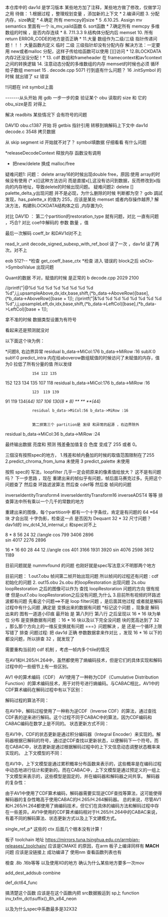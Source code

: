 本仓库中的 dav1d 是学习版本 某些地方加了注释，某些地方做了修改，仅做学习之用
待做：
1.根据过程 ，整理规划变量 ，添加新的上下文 *
2.编译问题 
3. 分配内存，size确定 *
4.确定 所有 memcpy的size *
5 .6.10.25. Assign mv semantics 里面有一个 is_mv_vaild函数 
6. sort函数 *
7.确定所有 memcpy 多维数组的时候 ，是否内存连续 *
8. 7.11.3.3
9.结构体分配内后 memset
10. 所有return ERROR_CODE的地方是否正确 *
11.大量 数组作为二级/三级 指针传递问题！！！ 大量函数内定义 临时 二级 三级指针却没有分配内存 
        解决方法：一定要用 new或者malloc 分配，这样子传给给函数可以使用 [][]访问 *
12.BLOCKDATA 内存2还没没分配！*
13. cdf 数组和frameheader 在 framecontext和av1context之间的转换逻辑
14. 注意动态分配的多维数组的内存 memset的时候也必须 循环给子数组 memset
15 . decode.cpp 5071 行到底有什么问题？
16 .initSymbol 的时候 就出错了 sz 错误

!!问题在 init symbol上面

-------从头开始 用 gdb 一步一步的查
验证某个 obu 读取的 size 和 它的 obu_size是否 对得上

解决 readbits 某些情况下 会有符号的问题

DAV1D obu.c1387 开始 将 getbis 指针引用 转移到熵解码上下文中
dav1d decode.c 3548 拷贝数据


从 skip segment id 开始就不对了？
symbol填数据 仔细看看 有什么问题

*releaseDecodeContext 释放内存 函数没有调用
* 把new/delete 换成 malloc/free

疑难问题1:
问题： delete array16的时候出现double free，原因:使用 array的时候没有使用 (* x)[]这种方法访问
而是直接x[],这没有访问到数据，反而修改到x指向的内存地址，导致delete的时候出现问题。
疑难问题2:
  delete [] palette_delta_y出现问题 并不是必现，为什么删除的时候 判断都为空？
  gdb 調試发现，has_palette_x 的值为 255，应该是某处 memset 或者内存操作越界,?
  解决方法，构建BLOCKDATA结构体之后 ,内存置为0;



对比 DAV1D ： 第二个partition的restoration_type 就有问题，对比 一直有问题 ，巧合?
对比 coef中解码的 参数 数量 ，值

最后一次解码 coeff_br 和DAV1d对不上

read_lr_unit    decode_signed_subexp_with_ref_bool 读了一次 ，dav1d 读了两次。对不上


eob 512?--
*检查 get_coeff_base_ctx
*检查 进入 错误的 block之后 sbCtx->SymbolValue 出现问题

Quant的数据 不对，赋值的时候 是正常的
b decode.cpp 2029 2100

//printf("|@%d %d %d %d %d %d %d %d %d",i,j,upsampleAbove,dx,idx,base,shift,(*b_data->AboveRow)[base],(*b_data->AboveRow)[base + 1]);
//printf("|&%d %d %d %d %d %d %d %d %d",i,j,upsampleLeft,dx,idx,base,shift,(*b_data->LeftCol)[base],(*b_data->LeftCol)[base + 1]);

拿不准的时候 数据类型设置为有符号



看起来还是预测就没对 

以下面这个块为例：


*问题8, 右边界异常
residual b_data->MiCol:176 b_data->MiRow :16 subX:0 subY:0
predict_intra 内在给aboverow数组赋值的时候访问了未赋值的内存，值为0  拉低了所有分量的值 所以发绿



		        154 122 135
152 123 134		135 107 118
				residual b_data->MiCol:176 b_data->MiRow :16 
				
				
		        123  119 139
				
91 119 134(4*4) 107 106 130(8 * 8)
**  **  **(4*4)			
				
				residual b_data->MiCol:56 b_data->MiRow :16
				
				
				第二排第三个 partition是 发绿 和异常的起源 ，右边界除外


residual b_data->MiCol:36 b_data->MiRow :24

  最终输出数据 亮度和 预测 残差叠加值复合 色度 变成了 255 或者 0。


  三個沒有按照spec的地方，
  1.残差和帧内叠加的时候的取值范围限制在了255
  2.predict_chroma_from_luma 未使用
  3 predict_palette 未使用

按照 spec的 写法，loopfilter 几乎一定会把原来的像素值给放大？ 这不是有问题吗？
下一步思路 ，现在 重建出来的帧似乎有问题，帧后面马赛克过多。先把这个问题查了
然后查 环路滤波算法
然后查 cdef等 
然后查 帧间的问题

inverseIdentityTransform4
inverseIdentityTransform16
inverseADST4 等等 排查算法中所有乘以一个几千的常数的地方

重建出来的图像，每个partition中 都有一个十字条纹，肯定是有问题的
64 *64 块 才会出现 十字伪影，检查这一点 是否因为 Dequant 32 * 32 尺寸问题？
dav1d的 inv_dct4_1d_internal_c  和spec对不上   

8 * 8	      56	  24	  32					//angle
cos	        799	  3406	2896					
sin	        4017	2276	2896		


  16 * 16	  60	28	  44	  12   //angle
  cos	      401	3166	1931	3920
  sin	     4076	2598	3612	1189


  目前问题就是 nummvfound 的问题 也刚好就是spec写法意义不明那两个地方

 目前问题： 1.out7.obu 帧间第二帧开始出现问题 所以帧间的过程还有问题 : cdf 初始化的问题
           2. out15.obu 2s.obu 的loopRestoration 出现问题 
               2s.obu loopRestoration 之后的图像可以作为 查找 loopRestoration 问题的方向 很有规律
               但是out7.obu loopRestoration之后没有问题,为什么
        3.目前所有视频的环路滤波都有问题  先看这个问题==>不是 loop filter问题 ，是后面其他过程 或者就是解码过程中有什么问题 ,确定是 变换出来的数据有问题
*标记这个问题 ，现象是 解码出来的 图有一道道小印痕 最开始 是 第八列行 第八行 之后呈现以 16 * 16 块为单位 分布
是变换数据有问题 ：16 * 16 块以及以下完全没问题  块的宽高达到了 32 ，那么那个方向上的一维反变换就有问题
  ===》问题解决 ，是 还是一个循环上限写错了 
   排查 问题过程: 把 dav1d 正确 参数数据拿来作对比 ，发现 16 * 16 以下的都没问题，所以排查 32 ，就发现了


   需要重构当前的 cdf 机制 ，考虑一帧内多个tile的情况


在AV1和H.265/H.264中，虽然都使用了熵编码技术，但是它们的具体实现和解码过程中的一些细节上有一些区别。

AV1 中的算术编码（CDF）
AV1使用了一种称为CDF（Cumulative Distribution Function）的算术编码技术，用于对符号进行熵编码。与CABAC相比，AV1中的CDF算术编码在解码过程中有以下区别：

解码过程的算法不同：

在AV1中，解码过程使用了一种称为逆CDF（Inverse CDF）的算法，通过查找CDF表的逆来进行解码。这个过程不同于CABAC中的算法，因为CDF编码和CABAC编码在数学上是不同的。
状态更新方式不同：

在AV1中，CDF的状态更新是通过积分编码器（Integral Encoder）来实现的。解码器根据已解码的符号，通过逆CDF查找以更新状态，以便解码下一个符号。而在CABAC中，状态更新是通过根据解码过程中的上下文信息动态调整状态概率来实现的。
上下文模型的不同：

在AV1中，上下文模型是通过累积概率分布函数来表示的，这些概率是在编码过程中动态地进行估计和更新的。而在CABAC中，上下文模型是通过预定义的一组上下文模型来表示的，这些模型是固定的，并在编码器和解码器之间共享。
解码器的复杂性：

由于AV1中使用了CDF算术编码，解码器需要实现逆CDF查找等算法，这可能使得解码器的复杂性略高于使用CABAC的H.265/H.264解码器。
总的来说，尽管AV1和H.265/H.264都使用了熵编码技术，但它们在具体的编码方法和解码过程中存在一些差异。AV1中使用的CDF算术编码相对于H.265/H.264中的CABAC来说，有着不同的解码算法、状态更新方式以及上下文建模方式。



single_ref_p* 这些的 ctx  后面几个根本没有计算！

板子 toolchain 地址 https://mirrors.tuna.tsinghua.edu.cn/armbian-releases/_toolchain/
应该是CMAKE 的原因，在arm 板子上编译同样有 __MACH__ 问题
应该是没链接上 成功编译了 使用nm 查看函数列表也有

檢查 .8b .16b等等 以及使用X0的地方
确认为什么某些地方要多一次mov

add_dest_addsub combine

def_dct64_func

搞清楚这个函数
应该是在这个函数内把 src数据搬运到 sp上
function inv_txfm_dct\suffix\()_8h_x64_neon

以及为什么spec中系数最多是32X32


